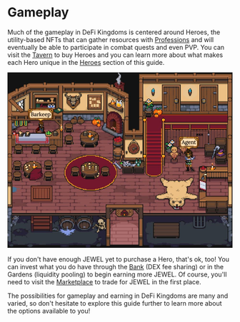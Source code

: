 # Gameplay

Much of the gameplay in DeFi Kingdoms is centered around Heroes, the utility-based NFTs that can gather resources with [Professions](professions/) and will eventually be able to participate in combat quests and even PVP. You can visit the [Tavern](tavern.md) to buy Heroes and you can learn more about what makes each Hero unique in the [Heroes](heroes/) section of this guide.

![The Tavern](<../../.gitbook/assets/Tavern (1).JPG>)

If you don't have enough JEWEL yet to purchase a Hero, that's ok, too! You can invest what you do have through the [Bank](bank.md) (DEX fee sharing) or in the Gardens (liquidity pooling) to begin earning more JEWEL. Of course, you'll need to visit the [Marketplace](marketplace.md) to trade for JEWEL in the first place.

The possibilities for gameplay and earning in DeFi Kingdoms are many and varied, so don't hesitate to explore this guide further to learn more about the options available to you!
